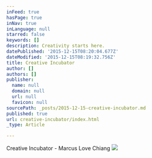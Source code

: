 ```yaml
---
inFeed: true
hasPage: true
inNav: true
inLanguage: null
starred: false
keywords: []
description: Creativity starts here.
datePublished: '2015-12-15T08:20:04.677Z'
dateModified: '2015-12-15T08:19:32.756Z'
title: Creative Incubator
author: []
authors: []
publisher:
  name: null
  domain: null
  url: null
  favicon: null
sourcePath: _posts/2015-12-15-creative-incubator.md
published: true
url: creative-incubator/index.html
_type: Article

---
```

Creative Incubator - Marcus Love Chiang
![](https://the-grid-user-content.s3-us-west-2.amazonaws.com/22ce991c-70ae-45e6-95ea-fcbeab59d2ba.png)